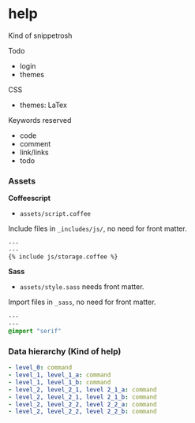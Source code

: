 # help
Kind of snippetrosh

Todo
- login
- themes

CSS
- themes: LaTex

Keywords reserved
- code
- comment
- link/links
- todo

### Assets

**Coffeescript**

- `assets/script.coffee`

Include files in `_includes/js/`, no need for front matter.

```liquid
---
---
{% include js/storage.coffee %}
```

**Sass**

- `assets/style.sass` needs front matter.

Import files in `_sass`, no need for front matter.

```sass
---
---
@import "serif"
```

### Data hierarchy (Kind of help)

```yml
- level_0: command
- level_1, level_1_a: command
- level_1, level_1_b: command
- level_2, level_2_1, level 2_1_a: command
- level_2, level_2_1, level 2_1_b: command
- level_2, level_2_2, level 2_2_a: command
- level_2, level_2_2, level 2_2_b: command
```
